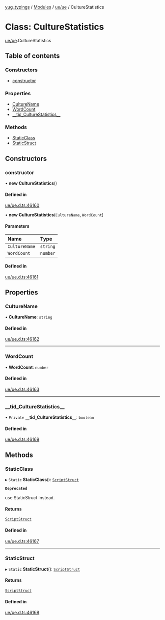 [yug_typings](../README.md) / [Modules](../modules.md) / [ue/ue](../modules/ue_ue.md) / CultureStatistics

# Class: CultureStatistics

[ue/ue](../modules/ue_ue.md).CultureStatistics

## Table of contents

### Constructors

- [constructor](ue_ue.CultureStatistics.md#constructor)

### Properties

- [CultureName](ue_ue.CultureStatistics.md#culturename)
- [WordCount](ue_ue.CultureStatistics.md#wordcount)
- [\_\_tid\_CultureStatistics\_\_](ue_ue.CultureStatistics.md#__tid_culturestatistics__)

### Methods

- [StaticClass](ue_ue.CultureStatistics.md#staticclass)
- [StaticStruct](ue_ue.CultureStatistics.md#staticstruct)

## Constructors

### constructor

• **new CultureStatistics**()

#### Defined in

[ue/ue.d.ts:46160](https://github.com/YugMetaverse/yug_typings/blob/b7d9b19/ue/ue.d.ts#L46160)

• **new CultureStatistics**(`CultureName`, `WordCount`)

#### Parameters

| Name | Type |
| :------ | :------ |
| `CultureName` | `string` |
| `WordCount` | `number` |

#### Defined in

[ue/ue.d.ts:46161](https://github.com/YugMetaverse/yug_typings/blob/b7d9b19/ue/ue.d.ts#L46161)

## Properties

### CultureName

• **CultureName**: `string`

#### Defined in

[ue/ue.d.ts:46162](https://github.com/YugMetaverse/yug_typings/blob/b7d9b19/ue/ue.d.ts#L46162)

___

### WordCount

• **WordCount**: `number`

#### Defined in

[ue/ue.d.ts:46163](https://github.com/YugMetaverse/yug_typings/blob/b7d9b19/ue/ue.d.ts#L46163)

___

### \_\_tid\_CultureStatistics\_\_

• `Private` **\_\_tid\_CultureStatistics\_\_**: `boolean`

#### Defined in

[ue/ue.d.ts:46169](https://github.com/YugMetaverse/yug_typings/blob/b7d9b19/ue/ue.d.ts#L46169)

## Methods

### StaticClass

▸ `Static` **StaticClass**(): [`ScriptStruct`](ue_ue.ScriptStruct.md)

**`Deprecated`**

use StaticStruct instead.

#### Returns

[`ScriptStruct`](ue_ue.ScriptStruct.md)

#### Defined in

[ue/ue.d.ts:46167](https://github.com/YugMetaverse/yug_typings/blob/b7d9b19/ue/ue.d.ts#L46167)

___

### StaticStruct

▸ `Static` **StaticStruct**(): [`ScriptStruct`](ue_ue.ScriptStruct.md)

#### Returns

[`ScriptStruct`](ue_ue.ScriptStruct.md)

#### Defined in

[ue/ue.d.ts:46168](https://github.com/YugMetaverse/yug_typings/blob/b7d9b19/ue/ue.d.ts#L46168)
